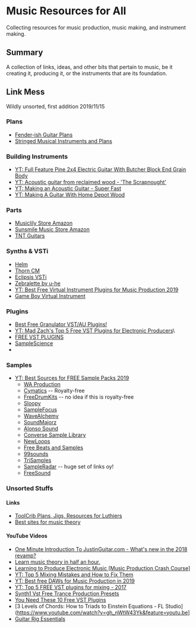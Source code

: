 # Music Resources for All
Collecting resources for music production, music making, and instrument making.

## Summary
A collection of links, ideas, and other bits that pertain to music, be it creating it, producing it, or the instruments that are its foundation.

## Link Mess
Wildly unsorted, first addition 2019/11/15

### Plans
- [Fender-ish Guitar Plans](https://sites.google.com/site/guitarplanscollection/pdf-files/fender-ish)
- [Stringed Musical Instruments and Plans](https://www.liutaiomottola.com/instruments.htm)

### Building Instruments
- [YT: Full Feature Pine 2x4 Electric Guitar With Butcher Block End Grain Body](https://www.youtube.com/watch?v=pNStUlezHvU&feature=youtu.be)
- [YT: Acoustic guitar from reclaimed wood - 'The Scrapnought'](https://www.youtube.com/watch?v=fDMrcG9zt6Y&feature=youtu.be)
- [YT: Making an Acoustic Guitar - Super Fast](https://www.youtube.com/watch?v=3rgqtQ8kxns&feature=youtu.be)
- [YT: Making A Guitar With Home Depot Wood](https://www.youtube.com/watch?v=MgGSqen7-6E&feature=youtu.be)

### Parts
- [Musiclily Store Amazon](https://www.amazon.com/stores/Musiclily/Musiclily/page/E34E6491-7C65-4FB2-B789-3E556918C09D)
- [Sunsmile Music Store Amazon](https://www.amazon.com/s?i=merchant-items&me=A15V1OM2LZXVCP)
- [TNT Guitars](https://www.tntcustomguitars.com/)

### Synths & VSTi
- [Helm](https://tytel.org/helm/)
- [Thorn CM](https://www.musicradar.com/features/free-pcmac-spectral-powersynth-with-computer-music-thorn-cm)
- [Eclipsis VSTi](https://www.kvraudio.com/product/eclipsis-by-vst-zone)
- [Zebralette by u-he](https://www.kvraudio.com/product/zebralette-by-u-he)
- [YT: Best Free Virtual Instrument Plugins for Music Production 2019](https://www.youtube.com/watch?v=trmsTjLUm2Y&feature=youtu.be)
- [Game Boy Virtual Instrument](https://sonicstate.com/news/2019/11/15/game-boy-virtual-instrument/)

### Plugins
- [Best Free Granulator VST/AU Plugins!](https://bedroomproducersblog.com/2012/03/30/bpb-freeware-studio-best-free-granulator-vstau-plugins/)
- [YT: Mad Zach's Top 5 Free VST Plugins for Electronic Producers](https://www.youtube.com/watch?v=JQmfKkU4dTI&feature=youtu.be)\
- [FREE VST PLUGINS](https://bedroomproducersblog.com/free-vst-plugins/)
- [SampleScience](https://www.samplescience.ca/)
-

### Samples
- [YT: Best Sources for FREE Sample Packs 2019](https://www.youtube.com/watch?v=W9pqV2ncLSk&feature=youtu.be)
  - [WA Production](https://www.waproduction.com/sounds/items/free)
  - [Cymatics](https://cymatics.fm/pages/free-download-vault) -- Royalty-free
  - [FreeDrumKits](http://freedrumkits.net/free-drum-kits/) -- no idea if this is royalty-free
  - [Sloopy](https://slooply.com/sample-packs/free)
  - [SampleFocus](https://samplefocus.com/)
  - [WaveAlchemy](https://www.wavealchemy.co.uk/free-samples/)
  - [SoundMajorz](https://www.soundmajorz.com/collections/free-kits)
  - [Alonso Sound](https://www.alonso-sound.com/free/)
  - [Converse Sample Library](https://www.conversesamplelibrary.com/)
  - [NewLoops](https://newloops.com/pages/free-sample-packs)
  - [Free Beats and Samples](http://www.freebeatsandsamples.com/category/free-sample-packs/)
  - [99sounds](http://99sounds.org/)
  - [TriSamples](https://trisamples.com/category/free-downloads/)
  - [SampleRadar](https://www.musicradar.com/news/tech/free-music-samples-download-loops-hits-and-multis-627820) -- huge set of links oy!
  - [FreeSound](https://freesound.org/)

### Unsorted Stuffs

#### Links
- [ToolCrib Plans, Jigs, Resources for Luthiers](https://toolcrib.com/blog/2009/06/11-free-guitar-plans-20-guitar-building-jigs-and-35-more-resources-for-newbie-luthiers/)
- [Best sites for music theory](https://www.makeuseof.com/tag/best-sites-learn-music-theory/)

#### YouTube Videos
- [One Minute Introduction To JustinGuitar.com - What's new in the 2018 revamp?](https://www.youtube.com/watch?v=7AwAQXOyTk0&feature=youtu.be)
- [Learn music theory in half an hour.](https://www.youtube.com/watch?v=rgaTLrZGlk0&feature=youtu.be)
- [Learning to Produce Electronic Music [Music Production Crash Course]](https://www.youtube.com/watch?v=PoQqTeGEMOo&feature=youtu.be)
- [YT: Top 5 Mixing Mistakes and How to Fix Them](https://www.youtube.com/watch?v=NUjlzQWPl_s&feature=youtu.be)
- [YT: Best free DAWs for Music Production in 2019](https://www.youtube.com/watch?v=Tud3ihOcAU4&feature=youtu.be)
- [YT: Top 5 FREE VST plugins for mixing - 2017](https://www.youtube.com/watch?v=cImU0BL7f0c&feature=youtu.be)
- [Synth1 Vst Free Trance Production Presets](https://www.youtube.com/watch?v=oesUY-PeCFY&feature=youtu.be)
- [You Need These 10 Free VST Plugins](https://www.youtube.com/watch?v=zpz77fX49ws&feature=youtu.be)
- [3 Levels of Chords: How to Triads to Einstein Equations - FL Studio](https://www.youtube.com/watch?v=gh_nWtW43Yk&feature=youtu.be]
- [Guitar Rig Essentials](https://www.youtube.com/watch?v=GxvwyCb5mP0&feature=youtu.be)

